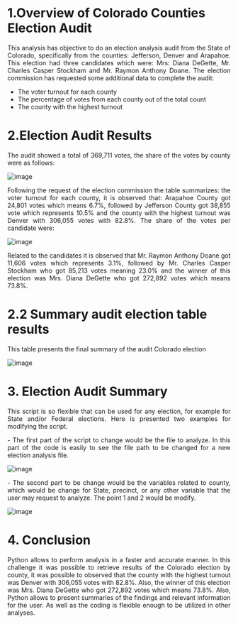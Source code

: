 # 1.Overview of Colorado Counties Election Audit

<p align="justify"> This analysis has objective to do an election analysis audit from the State of Colorado, specifically from the counties: Jefferson, Denver and Arapahoe. This election had three candidates which were: Mrs: Diana DeGette, Mr. Charles Casper Stockham and Mr. Raymon Anthony Doane. The election commission has requested some additional data to complete the audit:
 
 - The voter turnout for each county
 - The percentage of votes from each county out of the total count
 - The county with the highest turnout

# 2.Election Audit Results

<p align="justify"> The audit showed a total of 369,711 votes, the share of the votes by county were as follows:

![image](https://user-images.githubusercontent.com/95872614/150382971-af5d85e2-3ffe-4ab4-acb9-c65381238646.png)


<p align="justify"> Following the request of the election commission the table summarizes: the voter turnout for each county, it is observed that: Arapahoe County got 24,801 votes which means 6.7%, followed by Jefferson County got 38,855 vote which represents 10.5% and the county with the highest turnout was Denver with 306,055 votes with 82.8%. 
The share of the votes per candidate were:

![image](https://user-images.githubusercontent.com/95872614/150381779-bbc39aa3-9ea9-40b0-8b0a-b48f148dc8d6.png)


<p align="justify"> Related to the candidates it is observed that Mr. Raymon Anthony Doane got 11,606 votes which represents 3.1%, followed by Mr. Charles Casper Stockham who got 85,213 votes meaning 23.0% and the winner of this election was Mrs. Diana DeGette who got 272,892 votes which means 73.8%.  

# 2.2 Summary audit election table results

<p align="justify"> This table presents the final summary of the audit Colorado election

![image](https://user-images.githubusercontent.com/95872614/150381852-6924012d-7c31-4f9b-ad68-a555b0fc4a46.png)

# 3.	Election Audit Summary

<p align="justify"> This script is so flexible that can be used for any election, for example for State and/or Federal elections. Here is presented two examples for modifying the script.
<p align="justify"> - The first part of the script to change would be the file to analyze. In this part of the code is easily to see the file path to be changed for a new election analysis file. 
 
 ![image](https://user-images.githubusercontent.com/95872614/150382762-b811b349-7bf4-4b2c-8197-b62e40126daa.png)

 
<p align="justify"> - The second part to be change would be the variables related to county, which would be change for State, precinct, or any other variable that the user may request to analyze. The point 1 and 2 would be modify.   
 
 ![image](https://user-images.githubusercontent.com/95872614/150382794-975f272d-0382-4746-ba86-4db6296010d2.png)


# 4.	Conclusion

<p align="justify"> Python allows to perform analysis in a faster and accurate manner. In this challenge it was possible to retrieve results of the Colorado election by county, it was possible to observed that the county with the highest turnout was Denver with 306,055 votes with 82.8%. Also, the winner of this election was Mrs. Diana DeGette who got 272,892 votes which means 73.8%.  Also, Python allows to present summaries of the findings and relevant information for the user. As well as the coding is flexible enough to be utilized in other analyses.   

